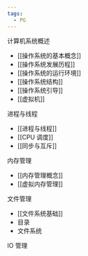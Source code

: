 ```yaml
---
tags:
  - PG
---
```

计算机系统概述

- [[操作系统的基本概念]]
- [[操作系统发展历程]]
- [[操作系统的运行环境]]
- [[操作系统结构]]
- [[操作系统引导]]
- [[虚拟机]]

进程与线程

- [[进程与线程]]
- [[CPU 调度]]
- [[同步与互斥]]

内存管理

- [[内存管理概念]]
- [[虚拟内存管理]]

文件管理

- [[文件系统基础]]
- 目录
- 文件系统

IO 管理



